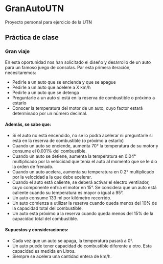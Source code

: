 # GranAutoUTN
Proyecto personal para ejercicio de la UTN

## Práctica de clase 
### Gran viaje 
En esta oportunidad nos han solicitado el diseño y desarrollo de un auto para un famoso juego de consolas. Par esta primera iteración, necesitaremos: 
- Pedirle a un auto que se encienda y que se apague 
- Pedirle a un auto que acelere a X km/h 
- Pedirle a un auto que se detenga 
- Preguntarle a un auto si está en la reserva de combustible o próximo a estarlo 
- Conocer la temperatura del motor de un auto; cuyo factor estará determinado por un número decimal. 

#### Además, se sabe que: 
- Si el auto no está encendido, no se lo podrá acelerar ni preguntarle si está en la reserva de combustible (o próximo a estarlo) 
- Cuando un auto se enciende, aumenta 70° la temperatura de su motor y consume el 0.001% del combustible. 
- Cuando un auto se detiene, aumenta la temperatura en 0.04° multiplicado por la velocidad que tenía el auto al momento que se le dio la orden de frenado. 
- Cuando un auto acelera, aumenta su temperatura en 0.2° multiplicado por la velocidad a la que debe acelerar. 
- Cuando el auto está caliente, se deberá activar el electro ventilador, cuyo componente enfría el motor en 15°. Se considera que un auto está caliente cuando su temperatura es mayor o igual a 95°. 
- Un auto consume 133 ml por kilómetro recorrido. 
- Un auto comienza a utilizar la reserva cuando queda menos del 10% de la capacidad total del combustible. 
- Un auto está próximo a la reserva cuando queda menos del 15% de la capacidad total del combustible. 

#### Supuestos y consideraciones: 
- Cada vez que un auto se apaga, la temperatura pasará a 0°. 
- Un auto puede tener capacidad de combustible diferente a otro. Esta capacidad es medida en Litros. 
- Siempre se acelera una cantidad entera de km/h. 

